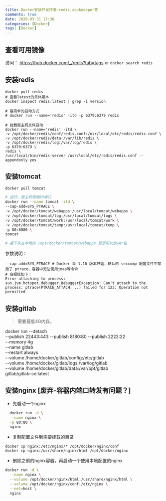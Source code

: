 ```yaml
---
title: Docker安装开发环境-redis,zookeeeper等
comments: true
date: 2020-03-31 17:36
categories: [Docker]
tags: [Docker]
---
```


## 查看可用镜像
访问： <https://hub.docker.com/_/redis?tab=tags>
or
`docker search redis`

## 安装redis
```shell
docker pull redis
# 查看latest的具体版本
docker inspect redis:latest | grep -i version

# 最简单的启动方式
# docker run --name='redis' -itd -p 6379:6379 redis

# 挂载宿主机文件启动
docker run --name='redis' -itd \
-v /opt/docker/redis/conf/redis.conf:/usr/local/etc/redis/redis.conf \
-v /opt/docker/redis/data:/var/lib/redis \
-v /opt/docker/redis/log:/var/log/redis \
-p 6379:6379 \
redis \
/usr/local/bin/redis-server /usr/local/etc/redis/redis.conf --appendonly yes
```

<!-- more -->
## 安装tomcat
```sh
docker pull tomcat

# 运行，宿主机使用80端口
docker run --name tomcat -itd \
--cap-add=SYS_PTRACE \
-v /opt/docker/tomcat/webapps:/usr/local/tomcat/webapps \
-v /opt/docker/tomcat/log:/usr/local/tomcat/logs \
-v /opt/docker/tomcat/work:/usr/local/tomcat/work \
-v /opt/docker/tomcat/temp:/usr/local/tomcat/temp \
-p 80:8080 \
tomcat

# 接下来在本地的 /opt/docker/tomcat/webapps 目录可以放war包
```

参数说明：
```
--cap-add=SYS_PTRACE # Docker 自 1.10 版本开始，默认的 seccomp 配置文件中禁用了 ptrace，容器中无法使用jmap等命令
# 会报错如下：
Error attaching to process: sun.jvm.hotspot.debugger.DebuggerException: Can't attach to the process: ptrace(PTRACE_ATTACH, ..) failed for 123: Operation not permitted
```


## 安装gitlab 
> 需要最低4G内存。

docker run --detach \
--publish 22443:443 --publish 8180:80 --publish 2222:22 \
--memory 4g \
--name gitlab \
--restart always \
--volume /home/docker/gitlab/config:/etc/gitlab \
--volume /home/docker/gitlab/logs:/var/log/gitlab \
--volume /home/docker/gitlab/data:/var/opt/gitlab \
gitlab/gitlab-ce:latest


## 安装nginx [废弃-容器内端口转发有问题？]

- 先启动一个nginx
```sh
  docker run -d \
  --name nginx \
  -p 80:80 \
  nginx
```

- 复制配置文件到需要挂载的目录
```
docker cp nginx:/etc/nginx/* /opt/docker/nginx/conf
docker cp nginx:/usr/share/nginx/html /opt/docker/nginx
```

- 删除之前的nginx容器，再启动一个使用本地配置的nginx
```sh
docker run -d \
  --name nginx \
  --volume /opt/docker/nginx/html:/usr/share/nginx/html \
  --volume /opt/docker/nginx/conf:/etc/nginx \
  --net=host \
  nginx 

```
